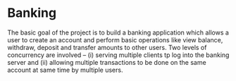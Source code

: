 Banking
=======

The basic goal of the project is to build a banking application which allows a user to create an account and perform
basic operations like view balance, withdraw, deposit and transfer amounts to other users. Two levels of concurrency
are involved – (i) serving multiple clients tp log into the banking server and (ii) allowing multiple transactions
to be done on the same account at same time by multiple users.

